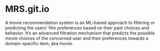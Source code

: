 # MRS.git.io
A movie recommendation system is an ML-based approach to filtering or predicting the users’ film preferences based on their past choices and behavior. It’s an advanced filtration mechanism that predicts the possible movie choices of the concerned user and their preferences towards a domain-specific item, aka movie.

